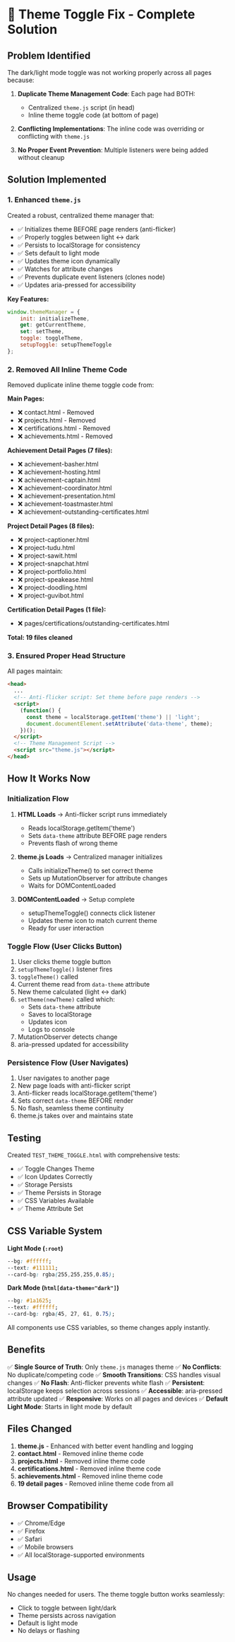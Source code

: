 # 🎨 Theme Toggle Fix - Complete Solution

## Problem Identified

The dark/light mode toggle was not working properly across all pages because:

1. **Duplicate Theme Management Code**: Each page had BOTH:
   - Centralized `theme.js` script (in head)
   - Inline theme toggle code (at bottom of page)
   
2. **Conflicting Implementations**: The inline code was overriding or conflicting with `theme.js`

3. **No Proper Event Prevention**: Multiple listeners were being added without cleanup

## Solution Implemented

### 1. Enhanced `theme.js` 

Created a robust, centralized theme manager that:
- ✅ Initializes theme BEFORE page renders (anti-flicker)
- ✅ Properly toggles between light ↔ dark
- ✅ Persists to localStorage for consistency
- ✅ Sets default to light mode
- ✅ Updates theme icon dynamically
- ✅ Watches for attribute changes
- ✅ Prevents duplicate event listeners (clones node)
- ✅ Updates aria-pressed for accessibility

**Key Features:**
```javascript
window.themeManager = {
    init: initializeTheme,
    get: getCurrentTheme,
    set: setTheme,
    toggle: toggleTheme,
    setupToggle: setupThemeToggle
};
```

### 2. Removed All Inline Theme Code

Removed duplicate inline theme toggle code from:

**Main Pages:**
- ❌ contact.html - Removed
- ❌ projects.html - Removed
- ❌ certifications.html - Removed
- ❌ achievements.html - Removed

**Achievement Detail Pages (7 files):**
- ❌ achievement-basher.html
- ❌ achievement-hosting.html
- ❌ achievement-captain.html
- ❌ achievement-coordinator.html
- ❌ achievement-presentation.html
- ❌ achievement-toastmaster.html
- ❌ achievement-outstanding-certificates.html

**Project Detail Pages (8 files):**
- ❌ project-captioner.html
- ❌ project-tudu.html
- ❌ project-sawit.html
- ❌ project-snapchat.html
- ❌ project-portfolio.html
- ❌ project-speakease.html
- ❌ project-doodling.html
- ❌ project-guvibot.html

**Certification Detail Pages (1 file):**
- ❌ pages/certifications/outstanding-certificates.html

**Total: 19 files cleaned**

### 3. Ensured Proper Head Structure

All pages maintain:
```html
<head>
  ...
  <!-- Anti-flicker script: Set theme before page renders -->
  <script>
    (function() {
      const theme = localStorage.getItem('theme') || 'light';
      document.documentElement.setAttribute('data-theme', theme);
    })();
  </script>
  <!-- Theme Management Script -->
  <script src="theme.js"></script>
</head>
```

## How It Works Now

### Initialization Flow
1. **HTML Loads** → Anti-flicker script runs immediately
   - Reads localStorage.getItem('theme')
   - Sets `data-theme` attribute BEFORE page renders
   - Prevents flash of wrong theme

2. **theme.js Loads** → Centralized manager initializes
   - Calls initializeTheme() to set correct theme
   - Sets up MutationObserver for attribute changes
   - Waits for DOMContentLoaded

3. **DOMContentLoaded** → Setup complete
   - setupThemeToggle() connects click listener
   - Updates theme icon to match current theme
   - Ready for user interaction

### Toggle Flow (User Clicks Button)
1. User clicks theme toggle button
2. `setupThemeToggle()` listener fires
3. `toggleTheme()` called
4. Current theme read from `data-theme` attribute
5. New theme calculated (light ↔ dark)
6. `setTheme(newTheme)` called which:
   - Sets `data-theme` attribute
   - Saves to localStorage
   - Updates icon
   - Logs to console
7. MutationObserver detects change
8. aria-pressed updated for accessibility

### Persistence Flow (User Navigates)
1. User navigates to another page
2. New page loads with anti-flicker script
3. Anti-flicker reads localStorage.getItem('theme')
4. Sets correct `data-theme` BEFORE render
5. No flash, seamless theme continuity
6. theme.js takes over and maintains state

## Testing

Created `TEST_THEME_TOGGLE.html` with comprehensive tests:
- ✅ Toggle Changes Theme
- ✅ Icon Updates Correctly
- ✅ Storage Persists
- ✅ Theme Persists in Storage
- ✅ CSS Variables Available
- ✅ Theme Attribute Set

## CSS Variable System

**Light Mode (`:root`)**
```css
--bg: #ffffff;
--text: #111111;
--card-bg: rgba(255,255,255,0.85);
```

**Dark Mode (`html[data-theme="dark"]`)**
```css
--bg: #1a1625;
--text: #ffffff;
--card-bg: rgba(45, 27, 61, 0.75);
```

All components use CSS variables, so theme changes apply instantly.

## Benefits

✅ **Single Source of Truth**: Only `theme.js` manages theme
✅ **No Conflicts**: No duplicate/competing code
✅ **Smooth Transitions**: CSS handles visual changes
✅ **No Flash**: Anti-flicker prevents white flash
✅ **Persistent**: localStorage keeps selection across sessions
✅ **Accessible**: aria-pressed attribute updated
✅ **Responsive**: Works on all pages and devices
✅ **Default Light Mode**: Starts in light mode by default

## Files Changed

1. **theme.js** - Enhanced with better event handling and logging
2. **contact.html** - Removed inline theme code
3. **projects.html** - Removed inline theme code
4. **certifications.html** - Removed inline theme code
5. **achievements.html** - Removed inline theme code
6. **19 detail pages** - Removed inline theme code from all

## Browser Compatibility

- ✅ Chrome/Edge
- ✅ Firefox
- ✅ Safari
- ✅ Mobile browsers
- ✅ All localStorage-supported environments

## Usage

No changes needed for users. The theme toggle button works seamlessly:
- Click to toggle between light/dark
- Theme persists across navigation
- Default is light mode
- No delays or flashing

